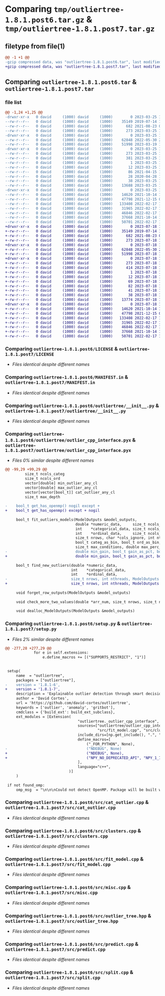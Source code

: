 # Comparing `tmp/outliertree-1.8.1.post6.tar.gz` & `tmp/outliertree-1.8.1.post7.tar.gz`

## filetype from file(1)

```diff
@@ -1 +1 @@
-gzip compressed data, was "outliertree-1.8.1.post6.tar", last modified: Sat Mar 25 16:58:22 2023, max compression
+gzip compressed data, was "outliertree-1.8.1.post7.tar", last modified: Tue Jul 18 18:46:30 2023, max compression
```

## Comparing `outliertree-1.8.1.post6.tar` & `outliertree-1.8.1.post7.tar`

### file list

```diff
@@ -1,24 +1,25 @@
-drwxr-xr-x   0 david     (1000) david     (1000)        0 2023-03-25 16:58:22.082233 outliertree-1.8.1.post6/
--rw-r--r--   0 david     (1000) david     (1000)    35149 2019-07-14 14:58:06.000000 outliertree-1.8.1.post6/LICENSE
--rw-r--r--   0 david     (1000) david     (1000)      682 2021-08-23 00:10:59.000000 outliertree-1.8.1.post6/MANIFEST.in
--rw-r--r--   0 david     (1000) david     (1000)      273 2023-03-25 16:58:22.082233 outliertree-1.8.1.post6/PKG-INFO
-drwxr-xr-x   0 david     (1000) david     (1000)        0 2023-03-25 16:58:22.082233 outliertree-1.8.1.post6/outliertree/
--rw-r--r--   0 david     (1000) david     (1000)    62848 2022-05-30 20:05:04.000000 outliertree-1.8.1.post6/outliertree/__init__.py
--rw-r--r--   0 david     (1000) david     (1000)    51998 2023-03-19 18:00:27.000000 outliertree-1.8.1.post6/outliertree/outlier_cpp_interface.pyx
-drwxr-xr-x   0 david     (1000) david     (1000)        0 2023-03-25 16:58:22.082233 outliertree-1.8.1.post6/outliertree.egg-info/
--rw-r--r--   0 david     (1000) david     (1000)      273 2023-03-25 16:58:22.000000 outliertree-1.8.1.post6/outliertree.egg-info/PKG-INFO
--rw-r--r--   0 david     (1000) david     (1000)      381 2023-03-25 16:58:22.000000 outliertree-1.8.1.post6/outliertree.egg-info/SOURCES.txt
--rw-r--r--   0 david     (1000) david     (1000)        1 2023-03-25 16:58:22.000000 outliertree-1.8.1.post6/outliertree.egg-info/dependency_links.txt
--rw-r--r--   0 david     (1000) david     (1000)       12 2023-03-25 16:58:22.000000 outliertree-1.8.1.post6/outliertree.egg-info/top_level.txt
--rw-r--r--   0 david     (1000) david     (1000)       86 2021-04-15 16:07:15.000000 outliertree-1.8.1.post6/pyproject.toml
--rw-r--r--   0 david     (1000) david     (1000)       28 2020-04-28 17:04:55.000000 outliertree-1.8.1.post6/requirements.txt
--rw-r--r--   0 david     (1000) david     (1000)       38 2023-03-25 16:58:22.082233 outliertree-1.8.1.post6/setup.cfg
--rw-r--r--   0 david     (1000) david     (1000)    13688 2023-03-25 16:57:54.000000 outliertree-1.8.1.post6/setup.py
-drwxr-xr-x   0 david     (1000) david     (1000)        0 2023-03-25 16:58:22.082233 outliertree-1.8.1.post6/src/
--rw-r--r--   0 david     (1000) david     (1000)    14620 2021-10-14 17:47:05.000000 outliertree-1.8.1.post6/src/cat_outlier.cpp
--rw-r--r--   0 david     (1000) david     (1000)    47798 2021-12-15 00:27:15.000000 outliertree-1.8.1.post6/src/clusters.cpp
--rw-r--r--   0 david     (1000) david     (1000)   133408 2022-02-17 15:09:38.000000 outliertree-1.8.1.post6/src/fit_model.cpp
--rw-r--r--   0 david     (1000) david     (1000)    31965 2022-02-17 15:09:25.000000 outliertree-1.8.1.post6/src/misc.cpp
--rw-r--r--   0 david     (1000) david     (1000)    46846 2022-02-17 15:09:30.000000 outliertree-1.8.1.post6/src/outlier_tree.hpp
--rw-r--r--   0 david     (1000) david     (1000)    37668 2021-10-14 17:47:05.000000 outliertree-1.8.1.post6/src/predict.cpp
--rw-r--r--   0 david     (1000) david     (1000)    50701 2022-02-17 14:25:53.000000 outliertree-1.8.1.post6/src/split.cpp
+drwxr-xr-x   0 david     (1000) david     (1000)        0 2023-07-18 18:46:30.101287 outliertree-1.8.1.post7/
+-rw-r--r--   0 david     (1000) david     (1000)    35149 2019-07-14 14:58:06.000000 outliertree-1.8.1.post7/LICENSE
+-rw-r--r--   0 david     (1000) david     (1000)      682 2021-08-23 00:10:59.000000 outliertree-1.8.1.post7/MANIFEST.in
+-rw-r--r--   0 david     (1000) david     (1000)      273 2023-07-18 18:46:30.101287 outliertree-1.8.1.post7/PKG-INFO
+drwxr-xr-x   0 david     (1000) david     (1000)        0 2023-07-18 18:46:30.101287 outliertree-1.8.1.post7/outliertree/
+-rw-r--r--   0 david     (1000) david     (1000)    62848 2022-05-30 20:05:04.000000 outliertree-1.8.1.post7/outliertree/__init__.py
+-rw-r--r--   0 david     (1000) david     (1000)    51998 2023-07-18 18:44:09.000000 outliertree-1.8.1.post7/outliertree/outlier_cpp_interface.pyx
+drwxr-xr-x   0 david     (1000) david     (1000)        0 2023-07-18 18:46:30.101287 outliertree-1.8.1.post7/outliertree.egg-info/
+-rw-r--r--   0 david     (1000) david     (1000)      273 2023-07-18 18:46:30.000000 outliertree-1.8.1.post7/outliertree.egg-info/PKG-INFO
+-rw-r--r--   0 david     (1000) david     (1000)      414 2023-07-18 18:46:30.000000 outliertree-1.8.1.post7/outliertree.egg-info/SOURCES.txt
+-rw-r--r--   0 david     (1000) david     (1000)        1 2023-07-18 18:46:30.000000 outliertree-1.8.1.post7/outliertree.egg-info/dependency_links.txt
+-rw-r--r--   0 david     (1000) david     (1000)       12 2023-07-18 18:46:30.000000 outliertree-1.8.1.post7/outliertree.egg-info/top_level.txt
+-rw-r--r--   0 david     (1000) david     (1000)       69 2023-07-18 18:45:20.000000 outliertree-1.8.1.post7/outliertree_compiler_testing.cpp
+-rw-r--r--   0 david     (1000) david     (1000)       82 2023-07-18 18:45:07.000000 outliertree-1.8.1.post7/pyproject.toml
+-rw-r--r--   0 david     (1000) david     (1000)       41 2023-07-18 18:45:16.000000 outliertree-1.8.1.post7/requirements.txt
+-rw-r--r--   0 david     (1000) david     (1000)       38 2023-07-18 18:46:30.101287 outliertree-1.8.1.post7/setup.cfg
+-rw-r--r--   0 david     (1000) david     (1000)    13774 2023-07-18 18:44:39.000000 outliertree-1.8.1.post7/setup.py
+drwxr-xr-x   0 david     (1000) david     (1000)        0 2023-07-18 18:46:30.101287 outliertree-1.8.1.post7/src/
+-rw-r--r--   0 david     (1000) david     (1000)    14620 2021-10-14 17:47:05.000000 outliertree-1.8.1.post7/src/cat_outlier.cpp
+-rw-r--r--   0 david     (1000) david     (1000)    47798 2021-12-15 00:27:15.000000 outliertree-1.8.1.post7/src/clusters.cpp
+-rw-r--r--   0 david     (1000) david     (1000)   133408 2022-02-17 15:09:38.000000 outliertree-1.8.1.post7/src/fit_model.cpp
+-rw-r--r--   0 david     (1000) david     (1000)    31965 2022-02-17 15:09:25.000000 outliertree-1.8.1.post7/src/misc.cpp
+-rw-r--r--   0 david     (1000) david     (1000)    46846 2022-02-17 15:09:30.000000 outliertree-1.8.1.post7/src/outlier_tree.hpp
+-rw-r--r--   0 david     (1000) david     (1000)    37668 2021-10-14 17:47:05.000000 outliertree-1.8.1.post7/src/predict.cpp
+-rw-r--r--   0 david     (1000) david     (1000)    50701 2022-02-17 14:25:53.000000 outliertree-1.8.1.post7/src/split.cpp
```

### Comparing `outliertree-1.8.1.post6/LICENSE` & `outliertree-1.8.1.post7/LICENSE`

 * *Files identical despite different names*

### Comparing `outliertree-1.8.1.post6/MANIFEST.in` & `outliertree-1.8.1.post7/MANIFEST.in`

 * *Files identical despite different names*

### Comparing `outliertree-1.8.1.post6/outliertree/__init__.py` & `outliertree-1.8.1.post7/outliertree/__init__.py`

 * *Files identical despite different names*

### Comparing `outliertree-1.8.1.post6/outliertree/outlier_cpp_interface.pyx` & `outliertree-1.8.1.post7/outliertree/outlier_cpp_interface.pyx`

 * *Files 0% similar despite different names*

```diff
@@ -99,29 +99,29 @@
         size_t ncols_categ
         size_t ncols_ord
         vector[double] min_outlier_any_cl
         vector[double] max_outlier_any_cl
         vector[vector[bool_t]] cat_outlier_any_cl
         size_t max_depth
 
-    bool_t get_has_openmp() nogil except +
+    bool_t get_has_openmp() except + nogil
 
     bool_t fit_outliers_models(ModelOutputs &model_outputs,
                                double *numeric_data,     size_t ncols_numeric,
                                int    *categorical_data, size_t ncols_categ,   int *ncat,
                                int    *ordinal_data,     size_t ncols_ord,     int *ncat_ord,
                                size_t nrows, char *cols_ignore, int nthreads,
                                bool_t categ_as_bin, bool_t ord_as_bin, bool_t cat_bruteforce_subset, bool_t categ_from_maj, bool_t take_mid,
                                size_t max_conditions, double max_perc_outliers, size_t min_size_numeric, size_t min_size_categ,
-                               double min_gain, bool_t gain_as_pct, bool_t follow_all, double z_norm, double z_outlier) nogil except +
+                               double min_gain, bool_t gain_as_pct, bool_t follow_all, double z_norm, double z_outlier) except + nogil
 
     bool_t find_new_outliers(double *numeric_data,
                              int    *categorical_data,
                              int    *ordinal_data,
-                             size_t nrows, int nthreads, ModelOutputs &model_outputs) nogil except +
+                             size_t nrows, int nthreads, ModelOutputs &model_outputs) except + nogil
 
     void forget_row_outputs(ModelOutputs &model_outputs)
 
     void check_more_two_values(double *arr_num, size_t nrows, size_t ncols, int nthreads, char *too_few_values)
 
     void dealloc_ModelOutputs(ModelOutputs &model_outputs)
```

### Comparing `outliertree-1.8.1.post6/setup.py` & `outliertree-1.8.1.post7/setup.py`

 * *Files 2% similar despite different names*

```diff
@@ -277,28 +277,29 @@
             for e in self.extensions:
                 e.define_macros += [("SUPPORTS_RESTRICT", "1")]
 
 
 setup(
     name  = "outliertree",
     packages = ["outliertree"],
-    version = '1.8.1-6',
+    version = '1.8.1-7',
     description = 'Explainable outlier detection through smart decision tree conditioning',
     author = 'David Cortes',
     url = 'https://github.com/david-cortes/outliertree',
     keywords = ['outlier', 'anomaly', 'gritbot'],
     cmdclass = {'build_ext': build_ext_subclass},
     ext_modules = [Extension(
                                 "outliertree._outlier_cpp_interface",
                                 sources=["outliertree/outlier_cpp_interface.pyx", "src/split.cpp", "src/cat_outlier.cpp",
                                          "src/fit_model.cpp", "src/clusters.cpp", "src/misc.cpp", "src/predict.cpp"],
                                 include_dirs=[np.get_include(), ".", "./src"],
                                 define_macros=[
                                     ("_FOR_PYTHON", None),
-                                    ("NDEBUG", None)
+                                    ("NDEBUG", None),
+                                    ("NPY_NO_DEPRECATED_API", "NPY_1_7_API_VERSION")
                                 ],
                                 language="c++",
                             )]
     ) 
 
 if not found_omp:
     omp_msg  = "\n\n\nCould not detect OpenMP. Package will be built without multi-threading capabilities. "
```

### Comparing `outliertree-1.8.1.post6/src/cat_outlier.cpp` & `outliertree-1.8.1.post7/src/cat_outlier.cpp`

 * *Files identical despite different names*

### Comparing `outliertree-1.8.1.post6/src/clusters.cpp` & `outliertree-1.8.1.post7/src/clusters.cpp`

 * *Files identical despite different names*

### Comparing `outliertree-1.8.1.post6/src/fit_model.cpp` & `outliertree-1.8.1.post7/src/fit_model.cpp`

 * *Files identical despite different names*

### Comparing `outliertree-1.8.1.post6/src/misc.cpp` & `outliertree-1.8.1.post7/src/misc.cpp`

 * *Files identical despite different names*

### Comparing `outliertree-1.8.1.post6/src/outlier_tree.hpp` & `outliertree-1.8.1.post7/src/outlier_tree.hpp`

 * *Files identical despite different names*

### Comparing `outliertree-1.8.1.post6/src/predict.cpp` & `outliertree-1.8.1.post7/src/predict.cpp`

 * *Files identical despite different names*

### Comparing `outliertree-1.8.1.post6/src/split.cpp` & `outliertree-1.8.1.post7/src/split.cpp`

 * *Files identical despite different names*

